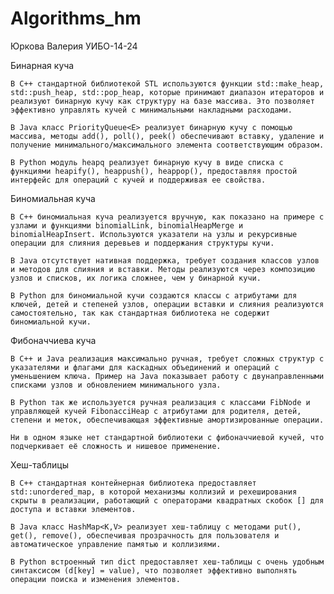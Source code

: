 # Algorithms_hm

Юркова Валерия УИБО-14-24

Бинарная куча

    В C++ стандартной библиотекой STL используются функции std::make_heap, std::push_heap, std::pop_heap, которые принимают диапазон итераторов и реализуют бинарную кучу как структуру на базе массива. Это позволяет эффективно управлять кучей с минимальными накладными расходами.

    В Java класс PriorityQueue<E> реализует бинарную кучу с помощью массива, методы add(), poll(), peek() обеспечивают вставку, удаление и получение минимального/максимального элемента соответствующим образом.

    В Python модуль heapq реализует бинарную кучу в виде списка с функциями heapify(), heappush(), heappop(), предоставляя простой интерфейс для операций с кучей и поддерживая ее свойства.

Биномиальная куча

    В C++ биномиальная куча реализуется вручную, как показано на примере с узлами и функциями binomialLink, binomialHeapMerge и binomialHeapInsert. Используются указатели на узлы и рекурсивные операции для слияния деревьев и поддержания структуры кучи.

    В Java отсутствует нативная поддержка, требует создания классов узлов и методов для слияния и вставки. Методы реализуются через композицию узлов и списков, их логика сложнее, чем у бинарной кучи.

    В Python для биномиальной кучи создаются классы с атрибутами для ключей, детей и степеней узлов, операции вставки и слияния реализуются самостоятельно, так как стандартная библиотека не содержит биномиальной кучи.

Фибоначчиева куча

    В C++ и Java реализация максимально ручная, требует сложных структур с указателями и флагами для каскадных объединений и операций с уменьшением ключа. Пример на Java показывает работу с двунаправленными списками узлов и обновлением минимального узла.

    В Python так же используется ручная реализация с классами FibNode и управляющей кучей FibonacciHeap с атрибутами для родителя, детей, степени и меток, обеспечивающая эффективные амортизированные операции.

    Ни в одном языке нет стандартной библиотеки с фибоначчиевой кучей, что подчеркивает её сложность и нишевое применение.

Хеш-таблицы

    В C++ стандартная контейнерная библиотека предоставляет std::unordered_map, в которой механизмы коллизий и рехеширования скрыты в реализации, работающий с операторами квадратных скобок [] для доступа и вставки элементов.

    В Java класс HashMap<K,V> реализует хеш-таблицу с методами put(), get(), remove(), обеспечивая прозрачность для пользователя и автоматическое управление памятью и коллизиями.

    В Python встроенный тип dict предоставляет хеш-таблицы с очень удобным синтаксисом (d[key] = value), что позволяет эффективно выполнять операции поиска и изменения элементов.
